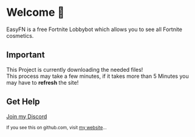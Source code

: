 # Welcome 🥳

EasyFN is a free Fortnite Lobbybot which allows you to see all Fortnite cosmetics.  

## Important
This Project is currently downloading the needed files!  
This process may take a few minutes, if it takes more than 5 Minutes you may have to **refresh** the site!

## Get Help
[Join my Discord](https://ezfn.net/discord)

<sub>If you see this on github.com, visit [my website](https://ezfn.net)...</sub>

